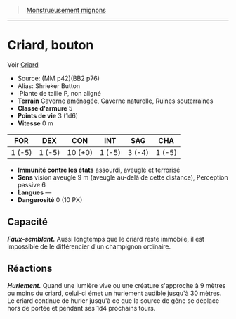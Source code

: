 ﻿> [Monstrueusement mignons](baby_bestiary.md)

---

# Criard, bouton

Voir [Criard](hd_monsters_criard.md)

- Source: (MM p42)(BB2 p76)
- Alias: Shrieker Button
-  Plante de taille P, non aligné
- **Terrain** Caverne aménagée, Caverne naturelle, Ruines souterraines
- **Classe d'armure** 5
- **Points de vie** 3 (1d6)
- **Vitesse** 0 m

|FOR|DEX|CON|INT|SAG|CHA|
|---|---|---|---|---|---|
|1 (-5)|1 (-5)|10 (+0)|1 (-5)|3 (-4)|1 (-5)|

- **Immunité contre les états** assourdi, aveuglé et terrorisé
- **Sens** vision aveugle 9 m (aveugle au-delà de cette distance), Perception passive 6
- **Langues** —
- **Dangerosité** 0 (10 PX)

## Capacité

**_Faux-semblant._** Aussi longtemps que le criard reste immobile, il est impossible de le différencier d'un champignon ordinaire.

## Réactions

**_Hurlement._** Quand une lumière vive ou une créature s'approche à 9 mètres ou moins du criard, celui-ci émet un hurlement audible jusqu'à 30 mètres. Le criard continue de hurler jusqu'à ce que la source de gêne se déplace hors de portée et pendant ses 1d4 prochains tours.

